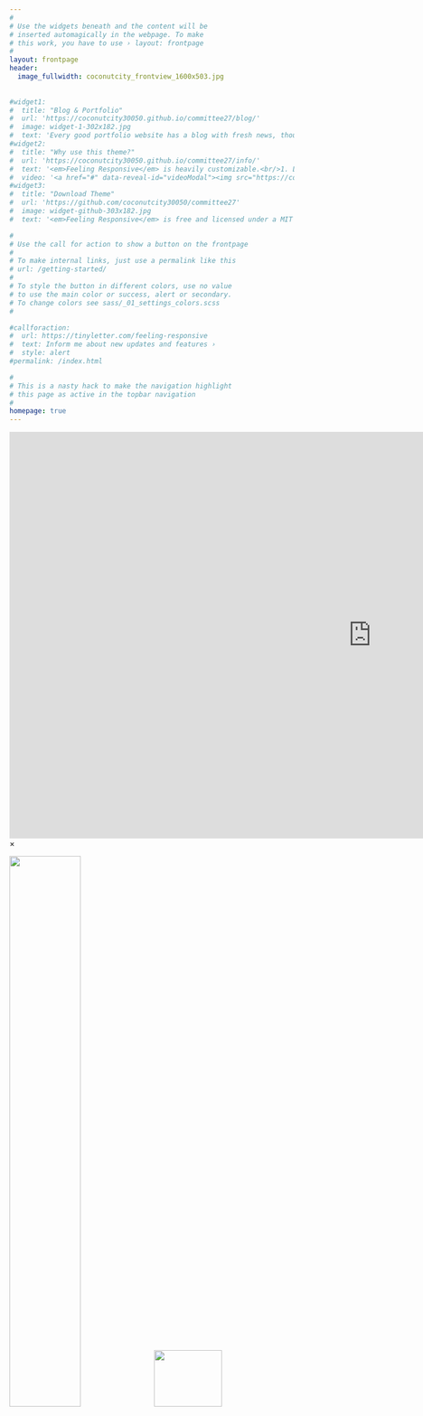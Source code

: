 ```yaml
---
#
# Use the widgets beneath and the content will be
# inserted automagically in the webpage. To make
# this work, you have to use › layout: frontpage
#
layout: frontpage
header:
  image_fullwidth: coconutcity_frontview_1600x503.jpg
  
  
#widget1:
#  title: "Blog & Portfolio"
#  url: 'https://coconutcity30050.github.io/committee27/blog/'
#  image: widget-1-302x182.jpg
#  text: 'Every good portfolio website has a blog with fresh news, thoughts and develop&shy;ments of your activities. #<em>Feeling Responsive</em> offers you a fully functional blog with an archive page to give readers a quick overview of all #your posts.'
#widget2:
#  title: "Why use this theme?"
#  url: 'https://coconutcity30050.github.io/committee27/info/'
#  text: '<em>Feeling Responsive</em> is heavily customizable.<br/>1. Language-Support :)<br/>2. Optimized for speed and #it&#39;s responsive.<br/>3. Built on <a href="http://foundation.zurb.com/">Foundation Framework</a>.<br/>4. Seven different #Headers.<br/>5. Customizable navigation, footer,...'
#  video: '<a href="#" data-reveal-id="videoModal"><img src="https://coconutcity30050.github.io/committee27/images/start-#video-feeling-responsive-302x182.jpg" width="302" height="182" alt=""/></a>'
#widget3:
#  title: "Download Theme"
#  url: 'https://github.com/coconutcity30050/committee27'
#  image: widget-github-303x182.jpg
#  text: '<em>Feeling Responsive</em> is free and licensed under a MIT License. Make it your own and start building. The #code is well-documented and explains you how it works.'

#
# Use the call for action to show a button on the frontpage
#
# To make internal links, just use a permalink like this
# url: /getting-started/
#
# To style the button in different colors, use no value
# to use the main color or success, alert or secondary.
# To change colors see sass/_01_settings_colors.scss
#

#callforaction:
#  url: https://tinyletter.com/feeling-responsive
#  text: Inform me about new updates and features ›
#  style: alert
#permalink: /index.html

#
# This is a nasty hack to make the navigation highlight
# this page as active in the topbar navigation
#
homepage: true
---
```


<div id="videoModal" class="reveal-modal large" data-reveal="">
  <div class="flex-video widescreen vimeo" style="display: block;">
    <iframe width="1280" height="720" src="https://www.youtube.com/embed/3b5zCFSmVvU" frameborder="0" allowfullscreen></iframe>
  </div>
  <a class="close-reveal-modal">&#215;</a>
</div>
<p>
<img width=50% height=50% src="https://github.com/coconutcity30050/committee27/raw/gh-pages/images/%E6%A4%B0%E5%9F%8E%E7%A4%BE%E5%8D%80%E9%96%80%E7%89%8C%E6%88%B6%E8%99%9F%E5%B0%8D%E7%85%A7%E8%A1%A8.jpg">
<img width=120 height=100 src="https://github.com/coconutcity30050/committee27/raw/gh-pages/assets/img/qr.png">
</p>

